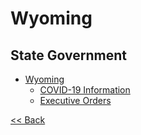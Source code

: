 # Wyoming

## State Government

* [Wyoming](http://www.wyo.gov/)
  * [COVID-19 Information](https://covid19.wyo.gov/)
  * [Executive Orders](https://governor.wyo.gov/state-government/executive-orders)

[<< Back](README.md)
